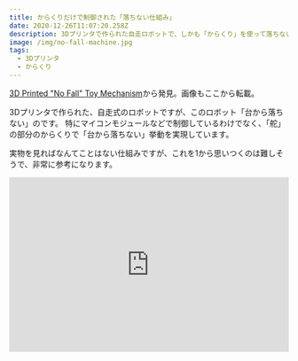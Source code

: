 ```yaml
---
title: からくりだけで制御された「落ちない仕組み」
date: 2020-12-26T11:07:20.258Z
description: 3Dプリンタで作られた自走ロボットで、しかも「からくり」を使って落ちない仕組みを実現している作例を紹介します。
image: /img/no-fall-machine.jpg
tags:
  - 3Dプリンタ
  - からくり
---
```

[3D Printed "No Fall" Toy Mechanism](https://hackaday.io/project/169299-3d-printed-no-fall-toy-mechanism)から発見。画像もここから転載。

3Dプリンタで作られた、自走式のロボットですが、このロボット「台から落ちない」のです。
特にマイコンモジュールなどで制御しているわけでなく、「舵」の部分のからくりで「台から落ちない」挙動を実現しています。

実物を見ればなんてことはない仕組みですが、これを1から思いつくのは難しそうで、非常に参考になります。

<iframe width="100%" height="315" src="https://www.youtube.com/embed/Ud2lKCYvATc" frameborder="0" allow="accelerometer; autoplay; clipboard-write; encrypted-media; gyroscope; picture-in-picture" allowfullscreen></iframe>
